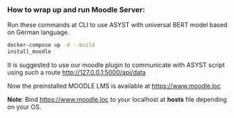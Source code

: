 ### How to wrap up and run Moodle Server:

Run these commands at CLI to use ASYST with universal BERT model based on German language.

~~~bash
docker-compose up -d --build
install_moodle
~~~

It is suggested to use our moodle plugin to communicate with ASYST script using such a
route http://127.0.0.1:5000/api/data

Now the preinstalled MOODLE LMS is available at https://www.moodle.loc

**Note**: Bind https://www.moodle.loc to your localhost at **hosts** file depending on your OS.